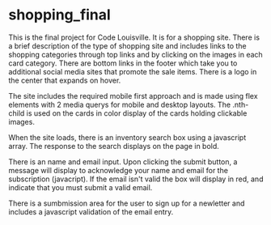 # shopping_final
This is the final project for Code Louisville. It is for a shopping site.
There is a brief description of the type of shopping site and includes links to the shopping categories through top links and by clicking on the images in each card category. There are bottom links in the footer which take you to additional social media sites that promote the sale items. There is a logo in the center that expands on hover.

The site includes the required mobile first approach and is made using flex elements with 2 media querys for mobile and desktop layouts.  The .nth-child is used on the cards in color display of the cards holding clickable images.

When the site loads, there is an inventory search box using a javascript array. The response to the search displays on the page in bold.

There is an name and email input. Upon clicking the submit button, a message will display to acknowledge your name and email for the subscription (javacript). If the email isn't valid the box will display in red, and indicate that you must submit a valid email.

There is a sumbmission area for the user to sign up for a newletter and includes a javascript validation of the email entry.
